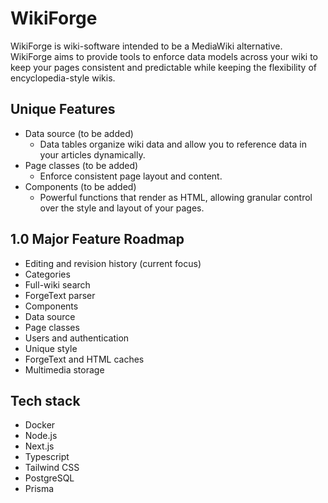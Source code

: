 # WikiForge
WikiForge is wiki-software intended to be a MediaWiki alternative. WikiForge aims to provide tools to enforce data models across your wiki to keep your pages consistent and predictable while keeping the flexibility of encyclopedia-style wikis.

## Unique Features
- Data source (to be added)
  - Data tables organize wiki data and allow you to reference data in your articles dynamically.
- Page classes (to be added)
  - Enforce consistent page layout and content.
- Components (to be added)
  - Powerful functions that render as HTML, allowing granular control over the style and layout of your pages.

## 1.0 Major Feature Roadmap
- Editing and revision history (current focus)
- Categories
- Full-wiki search
- ForgeText parser
- Components
- Data source
- Page classes
- Users and authentication
- Unique style
- ForgeText and HTML caches
- Multimedia storage


## Tech stack
- Docker
- Node.js
- Next.js
- Typescript
- Tailwind CSS
- PostgreSQL
- Prisma

